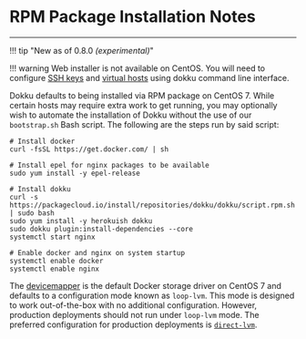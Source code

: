 # RPM Package Installation Notes
----

!!! tip "New as of 0.8.0 *(experimental)*"

!!! warning
    Web installer is not available on CentOS. You will need to configure [SSH keys](/deployment/user-management#adding-ssh-keys) and [virtual hosts](/configuration/domains#customizing-hostnames) using dokku command line interface.

Dokku defaults to being installed via RPM package on CentOS 7. While certain hosts may require extra work to get running, you may optionally wish to automate the installation of Dokku without the use of our `bootstrap.sh` Bash script. The following are the steps run by said script:

```shell
# Install docker
curl -fsSL https://get.docker.com/ | sh

# Install epel for nginx packages to be available
sudo yum install -y epel-release

# Install dokku
curl -s https://packagecloud.io/install/repositories/dokku/dokku/script.rpm.sh | sudo bash
sudo yum install -y herokuish dokku
sudo dokku plugin:install-dependencies --core
systemctl start nginx

# Enable docker and nginx on system startup
systemctl enable docker
systemctl enable nginx
```

The [devicemapper](https://docs.docker.com/engine/userguide/storagedriver/device-mapper-driver/) is the default Docker storage driver on CentOS 7 and defaults to a configuration mode known as `loop-lvm`. This mode is designed to work out-of-the-box with no additional configuration. However, production deployments should not run under `loop-lvm` mode. The preferred configuration for production deployments is [`direct-lvm`](https://docs.docker.com/engine/userguide/storagedriver/device-mapper-driver/#/configure-direct-lvm-mode-for-production).
